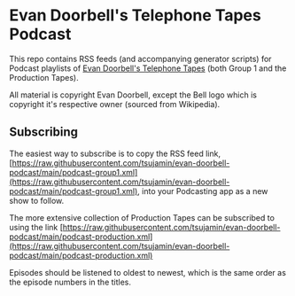 # Evan Doorbell's Telephone Tapes Podcast
This repo contains RSS feeds (and accompanying generator scripts) for Podcast playlists of [Evan Doorbell's Telephone
Tapes](https://evan-doorbell.com/) (both Group 1 and the Production Tapes).

All material is copyright Evan Doorbell, except the Bell logo which is copyright it's respective owner (sourced from
Wikipedia).

## Subscribing
The easiest way to subscribe is to copy the RSS feed link, [https://raw.githubusercontent.com/tsujamin/evan-doorbell-podcast/main/podcast-group1.xml](https://raw.githubusercontent.com/tsujamin/evan-doorbell-podcast/main/podcast-group1.xml), into your Podcasting app as a new
show to follow.

The more extensive collection of Production Tapes can be subscribed to using the link [https://raw.githubusercontent.com/tsujamin/evan-doorbell-podcast/main/podcast-production.xml](https://raw.githubusercontent.com/tsujamin/evan-doorbell-podcast/main/podcast-production.xml)

Episodes should be listened to oldest to newest, which is the same order as the episode numbers in the titles.
